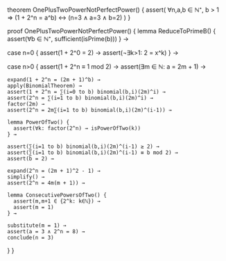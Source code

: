 theorem OnePlusTwoPowerNotPerfectPower() {
  assert(
    ∀n,a,b ∈ ℕ⁺, b > 1 ⇒ 
    (1 + 2^n = a^b) ↔ (n=3 ∧ a=3 ∧ b=2)
  )
}

proof OnePlusTwoPowerNotPerfectPower() {
  lemma ReduceToPrimeB() {
    assert(∀b ∈ ℕ⁺, sufficient(isPrime(b)))
  } →
  
  case n=0 {
    assert(1 + 2^0 = 2) →
    assert(¬∃k>1: 2 = x^k)
  } →
  
  case n>0 {
    assert(1 + 2^n ≡ 1 mod 2) →
    assert(∃m ∈ ℕ: a = 2m + 1) →
    
    expand(1 + 2^n = (2m + 1)^b) →
    apply(BinomialTheorem) →
    assert(1 + 2^n = ∑(i=0 to b) binomial(b,i)(2m)^i) →
    assert(2^n = ∑(i=1 to b) binomial(b,i)(2m)^i) →
    factor(2m) →
    assert(2^n = 2m∑(i=1 to b) binomial(b,i)(2m)^(i-1)) →
    
    lemma PowerOfTwo() {
      assert(∀k: factor(2^n) → isPowerOfTwo(k))
    } →
    
    assert(∑(i=1 to b) binomial(b,i)(2m)^(i-1) ≥ 2) →
    assert(∑(i=1 to b) binomial(b,i)(2m)^(i-1) ≡ b mod 2) →
    assert(b = 2) →
    
    expand(2^n = (2m + 1)^2 - 1) →
    simplify() →
    assert(2^n = 4m(m + 1)) →
    
    lemma ConsecutivePowersOfTwo() {
      assert(m,m+1 ∈ {2^k: k∈ℕ}) →
      assert(m = 1)
    } →
    
    substitute(m = 1) →
    assert(a = 3 ∧ 2^n = 8) →
    conclude(n = 3)
  }
}